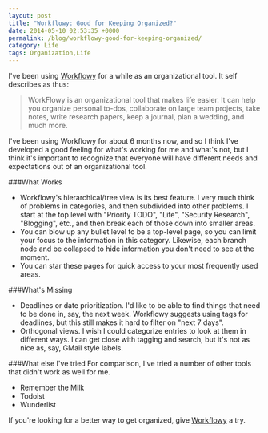 ```yaml
---
layout: post
title: "Workflowy: Good for Keeping Organized?"
date: 2014-05-10 02:53:35 +0000
permalink: /blog/workflowy-good-for-keeping-organized/
category: Life
tags: Organization,Life
---
```

I've been using [Workflowy](https://workflowy.com/invite/1656a746.lnx) for a while as an organizational tool.  It self describes as thus:
> WorkFlowy is an organizational tool that makes life easier. It can help you organize personal to-dos, collaborate on large team projects, take notes, write research papers, keep a journal, plan a wedding, and much more.

I've been using Workflowy for about 6 months now, and so I think I've developed a good feeling for what's working for me and what's not, but I think it's important to recognize that everyone will have different needs and expectations out of an organizational tool.

###What Works

- Workflowy's hierarchical/tree view is its best feature.  I very much think of problems in categories, and then subdivided into other problems.  I start at the top level with "Priority TODO", "Life", "Security Research", "Blogging", etc., and then break each of those down into smaller areas.
- You can blow up any bullet level to be a top-level page, so you can limit your focus to the information in this category.  Likewise, each branch node and be collapsed to hide information you don't need to see at the moment.
- You can star these pages for quick access to your most frequently used areas.

###What's Missing

- Deadlines or date prioritization.  I'd like to be able to find things that need to be done in, say, the next week.  Workflowy suggests using tags for deadlines, but this still makes it hard to filter on "next 7 days".
- Orthogonal views.  I wish I could categorize entries to look at them in different ways.  I can get close with tagging and search, but it's not as nice as, say, GMail style labels.

###What else I've tried
For comparison, I've tried a number of other tools that didn't work as well for me.
- Remember the Milk
- Todoist
- Wunderlist

If you're looking for a better way to get organized, give [Workflowy](https://workflowy.com/invite/1656a746.lnx) a try.
